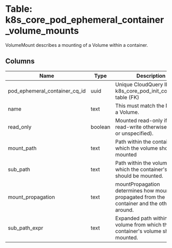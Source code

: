 
# Table: k8s_core_pod_ephemeral_container_volume_mounts
VolumeMount describes a mounting of a Volume within a container.
## Columns
| Name        | Type           | Description  |
| ------------- | ------------- | -----  |
|pod_ephemeral_container_cq_id|uuid|Unique CloudQuery ID of k8s_core_pod_init_containers table (FK)|
|name|text|This must match the Name of a Volume.|
|read_only|boolean|Mounted read-only if true, read-write otherwise (false or unspecified).|
|mount_path|text|Path within the container at which the volume should be mounted|
|sub_path|text|Path within the volume from which the container's volume should be mounted.|
|mount_propagation|text|mountPropagation determines how mounts are propagated from the host to container and the other way around.|
|sub_path_expr|text|Expanded path within the volume from which the container's volume should be mounted.|
